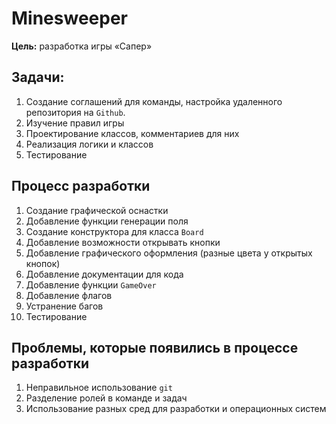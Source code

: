 # Minesweeper

**Цель:** разработка игры «Сапер»

## Задачи:

1. Создание соглашений для команды, настройка удаленного репозитория на `Github`.
2. Изучение правил игры
3. Проектирование классов, комментариев для них
4. Реализация логики и классов
5. Тестирование

## Процесс разработки

1. Создание графической оснастки 
2. Добавление функции генерации поля
3. Создание конструктора для класса `Board`
4. Добавление возможности открывать кнопки
5. Добавление графического оформления (разные цвета у открытых кнопок)
6. Добавление документации для кода
7. Добавление функции `GameOver`
8. Добавление флагов
9. Устранение багов
10. Тестирование

## Проблемы, которые появились в процессе разработки

1. Неправильное использование `git`
2. Разделение ролей в команде и задач
3. Использование разных сред для разработки и операционных систем